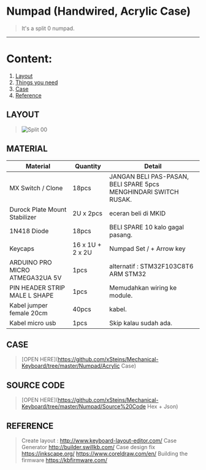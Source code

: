 
# Numpad (Handwired, Acrylic Case)

>It's a split 0 numpad.

---
# Content:

1. [Layout ](#layout)
2. [Things you need](#MATERIAL)
3. [Case ](#CASE)
4. [Reference](#REFERENCE)

## LAYOUT

>![Split 00](https://github.com/xSteins/Mechanical-Keyboard/blob/master/Numpad/Split.svg)

## 	MATERIAL

Material 						| Quantity							| Detail
------------ 					| -------------						| -------
MX Switch	/ Clone			 	| 18pcs								| JANGAN BELI PAS-PASAN, BELI SPARE 5pcs MENGHINDARI SWITCH RUSAK.
Durock Plate Mount Stabilizer	|	2U x 2pcs						| eceran beli di MKID
1N418 Diode						| 18pcs								| BELI SPARE 10 kalo gagal pasang.
Keycaps							| 16 x 1U + 2 x 2U					| Numpad Set /  + Arrow key
ARDUINO PRO MICRO ATMEGA32UA 5V	| 1pcs								| alternatif : STM32F103C8T6 ARM STM32	
PIN HEADER STRIP MALE L SHAPE	| 1pcs								| Memudahkan wiring ke module.
Kabel jumper female 20cm		| 40pcs								| kabel.
Kabel micro usb					| 1pcs								| Skip kalau sudah ada.

## CASE

>[OPEN HERE](https://github.com/xSteins/Mechanical-Keyboard/tree/master/Numpad/Acrylic Case)

## SOURCE CODE 
>[OPEN HERE](https://github.com/xSteins/Mechanical-Keyboard/tree/master/Numpad/Source%20Code Hex + Json)

## REFERENCE
>Create layout :
>http://www.keyboard-layout-editor.com/
>Case Generator
>http://builder.swillkb.com/
>Case design fix
>https://inkscape.org/
>https://www.coreldraw.com/en/
>Building the firmware
>https://kbfirmware.com/


